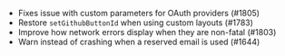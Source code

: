- Fixes issue with custom parameters for OAuth providers (#1805)
- Restore `setGithubButtonId` when using custom layouts (#1783)
- Improve how network errors display when they are non-fatal (#1803)
- Warn instead of crashing when a reserved email is used (#1644)
